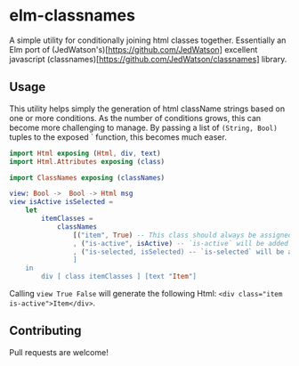 # elm-classnames

A simple utility for conditionally joining html classes together.  Essentially an Elm port of (JedWatson's)[https://github.com/JedWatson] excellent javascript (classnames)[https://github.com/JedWatson/classnames] library.

## Usage

This utility helps simply the generation of html className strings based on one or more conditions.  As the number of conditions grows, this can become more challenging to manage.  By passing a list of `(String, Bool)` tuples to the exposed ` function, this becomes much easer.

```elm
import Html exposing (Html, div, text)
import Html.Attributes exposing (class)

import ClassNames exposing (classNames)

view: Bool ->  Bool -> Html msg
view isActive isSelected =
    let
        itemClasses =
            classNames
                [("item", True) -- This class should always be assigned.
                , ("is-active", isActive) -- `is-active` will be added when isActive == True
                , ("is-selected, isSelected) -- `is-selected` will be added when isSelected == True
                ]
    in
        div [ class itemClasses ] [text "Item"]
```

Calling `view True False` will generate the following Html: `<div class="item is-active">Item</div>`.

## Contributing

Pull requests are welcome!



